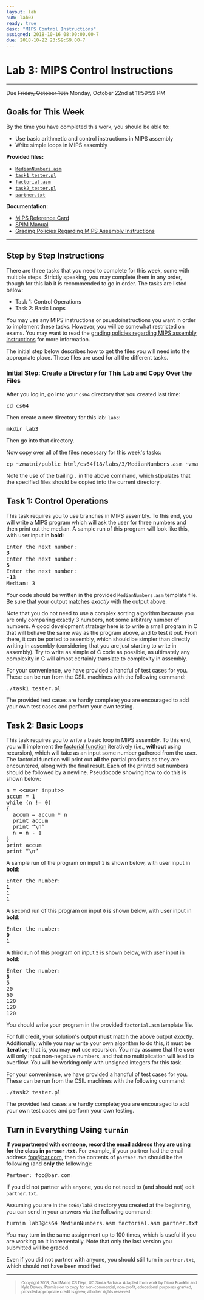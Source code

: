 ```yaml
---
layout: lab
num: lab03
ready: true
desc: "MIPS Control Instructions"
assigned: 2018-10-16 08:00:00.00-7
due: 2018-10-22 23:59:59.00-7
---
```

<h1>Lab 3: MIPS Control Instructions</h1>
<hr>
<p>Due <del>Friday, October 16th</del> Monday, October 22nd at 11:59:59 PM</p>

<h2>Goals for This Week</h2>
<p>By the time you have completed this work, you should be able to:</p>
<ul>
  <li>Use basic arithmetic and control instructions in MIPS assembly</li>
  <li>Write simple loops in MIPS assembly</li>
</ul>

<b>Provided files:</b>
<ul>
  <li><a href="MedianNumbers.asm"><code>MedianNumbers.asm</code></a></li>
  <li><a href="task1_tester.pl"><code>task1_tester.pl</code></a></li>
  <li><a href="factorial.asm"><code>factorial.asm</code></a></li>
  <li><a href="task2_tester.pl"><code>task2_tester.pl</code></a></li>
  <li><a href="partner.txt"><code>partner.txt</code></a></li>
</ul>

<b>Documentation:</b>
<ul>
  <li><a href="../documentation/MIPS_reference_card.pdf">MIPS Reference Card</a></li>
  <li><a href="../documentation/spim.pdf">SPIM Manual</a></li>
  <li><a href="../documentation/mips_instruction_policy.html">Grading Policies Regarding MIPS Assembly Instructions</a></li>
</ul>

<hr>
<h2>Step by Step Instructions</h2>
<p>
  There are three tasks that you need to complete for this week, some with multiple steps.
  Strictly speaking, you may complete them in any order, though for this lab it is recommended to go in order.
  The tasks are listed below:
</p>

<ul>
  <li>Task 1: Control Operations</li>
  <li>Task 2: Basic Loops</li>
</ul>

<p>
  You may use any MIPS instructions or psuedoinstructions you want in order to implement these tasks.
  However, you will be somewhat restricted on exams.
  You may want to read the <a href="../../documentation/mips_instruction_policy.html">grading policies regarding MIPS assembly instructions</a> for more information.
</p>

<p>
  The initial step below describes how to get the files you will need into the appropriate place.
  These files are used for all the different tasks.
</p>

<h3>Initial Step: Create a Directory for This Lab and Copy Over the Files</h3>
<p>After you log in, go into your <code>cs64</code> directory that you created last time:</p>
<pre>
cd cs64
</pre>
<p>Then create a new directory for this lab: <code>lab3</code>:</p>
<pre>
mkdir lab3
</pre>
<p>Then go into that directory.</p>
<p>Now copy over all of the files necessary for this week's tasks:</p>
<pre>
cp ~zmatni/public_html/cs64f18/labs/3/MedianNumbers.asm ~zmatni/public_html/cs64f18/labs/3/task1_tester.pl ~zmatni/public_html/cs64f18/labs/3/factorial.asm ~zmatni/public_html/cs64f18/labs/3/task2_tester.pl ~zmatni/public_html/cs64f18/labs/3/partner.txt .
</pre>
<p>
  Note the use of the trailing <code>.</code> in the above command, which stipulates that the specified files should be copied into the current directory.
</p>

  
<h2><a id="control">Task 1: Control Operations</a></h2>
<p>
  This task requires you to use branches in MIPS assembly.
  To this end, you will write a MIPS program which will ask the user for three numbers and then print out the median.
  A sample run of this program will look like this, with user input in <b>bold</b>:
</p>
<pre>
Enter the next number:
<b>3</b>
Enter the next number:
<b>5</b>
Enter the next number:
<b>-13</b>
Median: 3
</pre>
<p>
  Your code should be written in the provided <code>MedianNumbers.asm</code> template file.
  Be sure that your output matches <i>exactly</i> with the output above.
</p>
<p>
  Note that you do not need to use a complex sorting algorithm because you are only comparing exactly 3 numbers, not some arbitrary number of numbers.
  A good development strategy here is to write a small program in C that will behave the same way as the program above, and to test it out.
  From there, it can be ported to assembly, which should be simpler than directly writing in assembly (considering that you are just starting to write in assembly).
  Try to write as simple of C code as possible, as ultimately any complexity in C will almost certainly translate to complexity in assembly.
</p>
<p>
  For your convenience, we have provided a handful of test cases for you.
  These can be run from the CSIL machines with the following command:
</p>
<pre>
./task1_tester.pl
</pre>
<p>
  The provided test cases are hardly complete; you are encouraged to add your own test cases and perform your own testing.
</p>

<h2><a id="loops">Task 2: Basic Loops</a></h2>
<p>
  This task requires you to write a basic loop in MIPS assembly.
  To this end, you will implement the <a href="https://en.wikipedia.org/wiki/Factorial">factorial function</a> iteratively (i.e., <b>without</b> using recursion), which will take as an input some number gathered from the user.
  The factorial function will print out <b>all</b> the partial products as they are encountered, along with the final result.
  Each of the printed out numbers should be followed by a newline.
  Pseudocode showing how to do this is shown below:
</p>
<pre>
n = &lt;&lt;user input&gt;&gt;
accum = 1
while (n != 0) 
{
  accum = accum * n
  print accum
  print &ldquo;\n&rdquo;
  n = n - 1
}
print accum
print &ldquo;\n&rdquo;
</pre>
<p>
  A sample run of the program on input <code>1</code> is shown below, with user input in <b>bold</b>:
</p>
<pre>
Enter the number:
<b>1</b>
1
1
</pre>
<p>
  A second run of this program on input <code>0</code> is shown below, with user input in <b>bold</b>:
</p>
<pre>
Enter the number:
<b>0</b>
1
</pre>
<p>
  A third run of this program on input <code>5</code> is shown below, with user input in <b>bold</b>:
</p>
<pre>
Enter the number:
<b>5</b>
5
20
60
120
120
120
</pre>
<p>
  You should write your program in the provided <code>factorial.asm</code> template file.
</p>
<p>
  For full credit, your solution's output <b>must</b> match the above output <i>exactly</i>.
  Additionally, while you may write your own algorithm to do this, it must be <b>iterative</b>; that is, you may <b>not</b> use recursion.
  You may assume that the user will only input non-negative numbers, and that no multiplication will lead to overflow.
  You will be working only with unsigned integers for this task.
</p>
<p>
  For your convenience, we have provided a handful of test cases for you.
  These can be run from the CSIL machines with the following command:
</p>
<pre>
./task2_tester.pl
</pre>
<p>
  The provided test cases are hardly complete; you are encouraged to add your own test cases and perform your own testing.
</p>

<h2>Turn in Everything Using <code>turnin</code></h2>
<p>
  <b>If you partnered with someone, record the email address they are using for the class in <code>partner.txt</code>.</b>
  For example, if your partner had the email address <a href="foo@bar.com">foo@bar.com</a>, then the contents of <code>partner.txt</code> should be the following (and <b>only</b> the following):
</p>
<pre>
Partner: foo@bar.com
</pre>
<p>If you did not partner with anyone, you do not need to (and should not) edit <code>partner.txt</code>.</p>

<p>Assuming you are in the <code>cs64/lab3</code> directory you created at the beginning, you can send in your answers via the following command:</p>
<pre>
turnin lab3@cs64 MedianNumbers.asm factorial.asm partner.txt
</pre>
<p>
  You may turn in the same assignment up to 100 times, which is useful if you are working on it incrementally.
  Note that only the last version you submitted will be graded.
</p>

<p>Even if you did not partner with anyone, you should still turn in <code>partner.txt</code>, which should not have been modified.</p>

<hr>
<blockquote>
  <p><font size="1">
  Copyright 2018, Ziad Matni, CS Dept, UC Santa Barbara. Adapted from work by Diana Franklin and Kyle Dewey. Permission to copy for non-commercial, non-profit, educational purposes granted, provided appropriate credit is given;  all other rights reserved.
  </font></p>
</blockquote>
